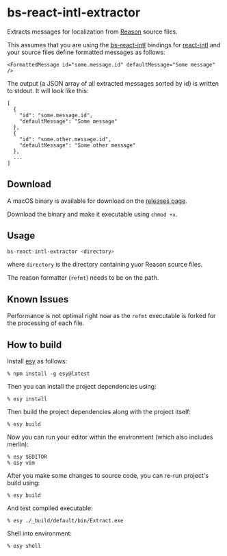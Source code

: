 # bs-react-intl-extractor

Extracts messages for localization from [Reason] source files.

This assumes that you are using the
[bs-react-intl] bindings for [react-intl] and your source files define formatted messages as follows:

```re
<FormattedMessage id="some.message.id" defaultMessage="Some message" />
```

The output (a JSON array of all extracted messages sorted by id) is written to stdout. It will look like this:

```
[
  {
    "id": "some.message.id",
    "defaultMessage": "Some message"
  },
  {
    "id": "some.other.message.id",
    "defaultMessage": "Some other message"
  },
  ...
]
```

## Download

A macOS binary is available for download on the [releases page].

Download the binary and make it executable using `chmod +x`.

## Usage

```sh
bs-react-intl-extractor <directory>
```

where `directory` is the directory containing yuor Reason source files.

The reason formatter (`refmt`) needs to be on the path.

## Known Issues

Performance is not optimal right now as the `refmt` executable is forked for the processing of each file.

## How to build

Install [esy] as follows:

    % npm install -g esy@latest

Then you can install the project dependencies using:

    % esy install

Then build the project dependencies along with the project itself:

    % esy build

Now you can run your editor within the environment (which also includes merlin):

    % esy $EDITOR
    % esy vim

After you make some changes to source code, you can re-run project's build
using:

    % esy build

And test compiled executable:

    % esy ./_build/default/bin/Extract.exe

Shell into environment:

    % esy shell

[reason]: https://reasonml.github.io
[bs-react-intl]: https://github.com/alexfedoseev/bs-react-intl
[react-intl]: https://github.com/yahoo/react-intl
[releases page]: https://github.com/cknitt/bs-react-intl-extractor/releases
[esy]: https://esy.sh
